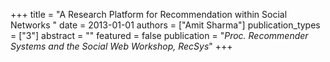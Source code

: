 +++
title = "A Research Platform for Recommendation within Social Networks "
date = 2013-01-01
authors = ["Amit Sharma"]
publication_types = ["3"]
abstract = ""
featured = false
publication = "*Proc. Recommender Systems and the Social Web Workshop, RecSys*"
+++

